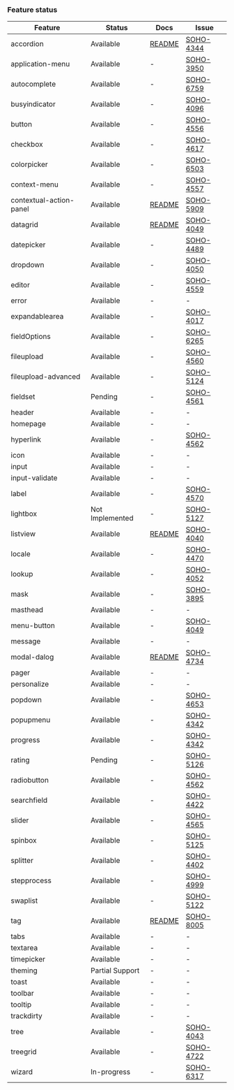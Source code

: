 ### Feature status

| Feature                 | Status                              | Docs         | Issue              |
|-------------------------|-------------------------------------|--------------|--------------------|
| accordion               |                           Available |  [README][3] | [SOHO-4344][#4344] |
| application-menu        |                           Available |            - | [SOHO-3950][#3950] |
| autocomplete            |                           Available |            - | [SOHO-6759][#6759] |
| busyindicator           |                           Available |            - | [SOHO-4096][#4096] |
| button                  |                           Available |            - | [SOHO-4556][#4556] |
| checkbox                |                           Available |            - | [SOHO-4617][#4617] |
| colorpicker             |                           Available |            - | [SOHO-6503][#6503] |
| context-menu            |                           Available |            - | [SOHO-4557][#4557] |
| contextual-action-panel |                           Available |  [README][0] | [SOHO-5909][#5909] |
| datagrid                |                           Available |  [README][4] | [SOHO-4049][#4049] |
| datepicker              |                           Available |            - | [SOHO-4489][#4489] |
| dropdown                |                           Available |            - | [SOHO-4050][#4050] |
| editor                  |                           Available |            - | [SOHO-4559][#4559] |
| error                   |                           Available |            - |                  - |
| expandablearea          |                           Available |            - | [SOHO-4017][#4017] |
| fieldOptions            |                           Available |            - | [SOHO-6265][#6265] |
| fileupload              |                           Available |            - | [SOHO-4560][#4560] |
| fileupload-advanced     |                           Available |            - | [SOHO-5124][#5214] |
| fieldset                |                             Pending |            - | [SOHO-4561][#4561] |
| header                  |                           Available |            - |                  - |
| homepage                |                           Available |            - |                  - |
| hyperlink               |                           Available |            - | [SOHO-4562][#4562] |
| icon                    |                           Available |            - |              - |
| input                   |                           Available |            - |              - |
| input-validate          |                           Available |            - |              - |
| label                   |                           Available |            - | [SOHO-4570][#4570] |
| lightbox                |                     Not Implemented |            - | [SOHO-5127][#5127] |
| listview                |                           Available | [README][2]  | [SOHO-4040][#4040] |
| locale                  |                           Available |            - | [SOHO-4470][#4470] |
| lookup                  |                           Available |            - | [SOHO-4052][#4052] |
| mask                    |                           Available |            - | [SOHO-3895][#3895] |
| masthead                |                           Available |            - |              - |
| menu-button             |                           Available |            - | [SOHO-4049][#4089] |
| message                 |                           Available |            -  |              - |
| modal-dalog             |                           Available | [README][1]  | [SOHO-4734][#4734]|
| pager                   |                           Available |           -  |              - |
| personalize             |                           Available |           -  |              - |
| popdown                 |                           Available |           -  | [SOHO-4653][#4563] |
| popupmenu               |                           Available |           -  | [SOHO-4342][#4342] |
| progress                |                           Available |           -  | [SOHO-4342][#4342] |
| rating                  |                             Pending |           -  | [SOHO-5126][#5126] |
| radiobutton             |                           Available |           -  | [SOHO-4562][#4562] |
| searchfield             |                           Available |           -  | [SOHO-4422][#4422] |
| slider                  |                           Available |           -  | [SOHO-4565][#4565] |
| spinbox                 |                           Available |           -  | [SOHO-5125][#5125] |
| splitter                |                           Available |           -  | [SOHO-4402][#4402] |
| stepprocess             |                           Available |           -  | [SOHO-4999][#4999] |
| swaplist                |                           Available |           -  | [SOHO-5122][#5122] |
| tag                     |                           Available | [README][5]  | [SOHO-8005][#8005] |
| tabs                    |                           Available |           -  |              - |
| textarea                |                           Available |           -  |              - |
| timepicker              |                           Available |           -  |              - |
| theming                 |                     Partial Support |           -  |              - |
| toast                   |                           Available |           -  |              - |
| toolbar                 |                           Available |           -  |              - |
| tooltip                 |                           Available |           -  |              - |
| trackdirty              |                           Available |           -  |              - |
| tree                    |                           Available |           -  | [SOHO-4043][#4083] |
| treegrid                |                           Available |           -  | [SOHO-4722][#4722] |
| wizard                  |                         In-progress |           -  | [SOHO-6317][#6317] |

[0]: ../src/soho/contextual-action-panel/README.md
[1]: ../src/soho/modal-dialog/README.md
[2]: ../src/soho/listview/README.md
[3]: ../src/soho/accordion/README.md
[4]: ../src/soho/datagrid/README.md
[5]: ../src/soho/tag/README.md
[#6759]: http://jira/browse/SOHO-6759
[#4344]: http://jira/browse/SOHO-4344
[#5909]: http://jira/browse/SOHO-5909
[#3895]: http://jira/browse/SOHO-3895
[#3950]: http://jira/browse/SOHO-3950
[#4017]: http://jira/browse/SOHO-4017
[#4040]: http://jira/browse/SOHO-4040
[#4049]: http://jira/browse/SOHO-4049
[#4050]: http://jira/browse/SOHO-4050
[#4052]: http://jira/browse/SOHO-4052
[#4083]: http://jira/browse/SOHO-4083
[#4089]: http://jira/browse/SOHO-4089
[#4096]: http://jira/browse/SOHO-4096
[#4097]: http://jira/browse/SOHO-4097
[#4342]: http://jira/browse/SOHO-4342
[#4402]: http://jira/browse/SOHO-4402
[#4422]: http://jira/browse/SOHO-4422
[#4470]: http://jira/browse/SOHO-4470
[#4489]: http://jira/browse/SOHO-4489
[#4556]: http://jira/browse/SOHO-4556
[#4557]: http://jira/browse/SOHO-4557
[#4559]: http://jira/browse/SOHO-4559
[#4560]: http://jira/browse/SOHO-4560
[#4561]: http://jira/browse/SOHO-4561
[#4562]: http://jira/browse/SOHO-4562
[#4563]: http://jira/browse/SOHO-4563
[#4564]: http://jira/browse/SOHO-4564
[#4565]: http://jira/browse/SOHO-4565
[#4570]: http://jira/browse/SOHO-4570
[#4616]: http://jira/browse/SOHO-4616
[#4617]: http://jira/browse/SOHO-4617
[#4722]: http://jira/browse/SOHO-4722
[#4734]: http://jira/browse/SOHO-4734
[#4999]: http://jira/browse/SOHO-4999
[#5122]: http://jira/browse/SOHO-5122
[#5124]: http://jira/browse/SOHO-5124
[#5125]: http://jira/browse/SOHO-5125
[#5126]: http://jira/browse/SOHO-5126
[#5127]: http://jira/browse/SOHO-5127
[#5214]: http://jira/browse/SOHO-5214
[#6317]: http://jira/browse/SOHO-6317
[#6265]: http://jira/browse/SOHO-6265
[#6503]: http://jira/browse/SOHO-6503
[#8005]: http://jira/browse/SOHO-8005
